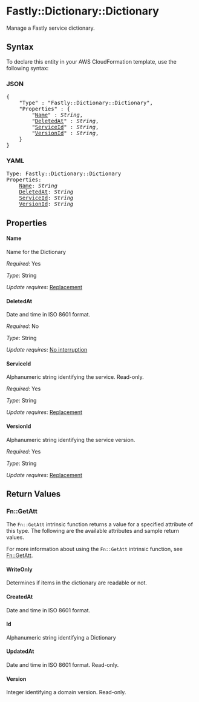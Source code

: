 # Fastly::Dictionary::Dictionary

Manage a Fastly service dictionary.

## Syntax

To declare this entity in your AWS CloudFormation template, use the following syntax:

### JSON

<pre>
{
    "Type" : "Fastly::Dictionary::Dictionary",
    "Properties" : {
        "<a href="#name" title="Name">Name</a>" : <i>String</i>,
        "<a href="#deletedat" title="DeletedAt">DeletedAt</a>" : <i>String</i>,
        "<a href="#serviceid" title="ServiceId">ServiceId</a>" : <i>String</i>,
        "<a href="#versionid" title="VersionId">VersionId</a>" : <i>String</i>,
    }
}
</pre>

### YAML

<pre>
Type: Fastly::Dictionary::Dictionary
Properties:
    <a href="#name" title="Name">Name</a>: <i>String</i>
    <a href="#deletedat" title="DeletedAt">DeletedAt</a>: <i>String</i>
    <a href="#serviceid" title="ServiceId">ServiceId</a>: <i>String</i>
    <a href="#versionid" title="VersionId">VersionId</a>: <i>String</i>
</pre>

## Properties

#### Name

Name for the Dictionary

_Required_: Yes

_Type_: String

_Update requires_: [Replacement](https://docs.aws.amazon.com/AWSCloudFormation/latest/UserGuide/using-cfn-updating-stacks-update-behaviors.html#update-replacement)

#### DeletedAt

Date and time in ISO 8601 format.

_Required_: No

_Type_: String

_Update requires_: [No interruption](https://docs.aws.amazon.com/AWSCloudFormation/latest/UserGuide/using-cfn-updating-stacks-update-behaviors.html#update-no-interrupt)

#### ServiceId

Alphanumeric string identifying the service. Read-only.

_Required_: Yes

_Type_: String

_Update requires_: [Replacement](https://docs.aws.amazon.com/AWSCloudFormation/latest/UserGuide/using-cfn-updating-stacks-update-behaviors.html#update-replacement)

#### VersionId

Alphanumeric string identifying the service version.

_Required_: Yes

_Type_: String

_Update requires_: [Replacement](https://docs.aws.amazon.com/AWSCloudFormation/latest/UserGuide/using-cfn-updating-stacks-update-behaviors.html#update-replacement)

## Return Values

### Fn::GetAtt

The `Fn::GetAtt` intrinsic function returns a value for a specified attribute of this type. The following are the available attributes and sample return values.

For more information about using the `Fn::GetAtt` intrinsic function, see [Fn::GetAtt](https://docs.aws.amazon.com/AWSCloudFormation/latest/UserGuide/intrinsic-function-reference-getatt.html).

#### WriteOnly

Determines if items in the dictionary are readable or not.

#### CreatedAt

Date and time in ISO 8601 format.

#### Id

Alphanumeric string identifying a Dictionary

#### UpdatedAt

Date and time in ISO 8601 format. Read-only.

#### Version

Integer identifying a domain version. Read-only.

